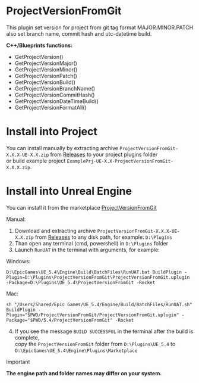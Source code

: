 # ProjectVersionFromGit
This plugin set version for project from git tag format MAJOR.MINOR.PATCH also set branch name, commit hash and utc-datetime build.

**C++/Blueprints functions:**
- GetProjectVersion()
- GetProjectVersionMajor()
- GetProjectVersionMinor()
- GetProjectVersionPatch()
- GetProjectVersionBuild()
- GetProjectVersionBranchName()
- GetProjectVersionCommitHash()
- GetProjectVersionDateTimeBuild()
- GetProjectVersionFormatAll()

# Install into Project
You can install manually by extracting archive `ProjectVersionFromGit-X.X.X-UE-X.X.zip` from
[Releases](https://github.com/mrbindraw/ProjectVersionFromGit/releases) to your project plugins folder  
or build example project `ExamplePrj-UE-X.X-ProjectVersionFromGit-X.X.X.zip`.  

# Install into Unreal Engine  
You can install it from the marketplace [ProjectVersionFromGit](https://www.fab.com/listings/044c4f9a-eedc-487b-a973-c1c940470373)

Manual:   
1. Download and extracting archive `ProjectVersionFromGit-X.X.X-UE-X.X.zip` from [Releases](https://github.com/mrbindraw/ProjectVersionFromGit/releases) to any disk path, for example: `D:\Plugins`  
2. Than open any terminal (cmd, powershell) in `D:\Plugins` folder  
3. Launch `RunUAT` in the terminal with arguments, for example:

Windows:
```  
D:\EpicGames\UE_5.4\Engine\Build\BatchFiles\RunUAT.bat BuildPlugin -Plugin=D:\Plugins\ProjectVersionFromGit\ProjectVersionFromGit.uplugin -Package=D:\Plugins\UE_5.4\ProjectVersionFromGit -Rocket
```
Mac:
```
sh "/Users/Shared/Epic Games/UE_5.4/Engine/Build/BatchFiles/RunUAT.sh" BuildPlugin -Plugin="$PWD/ProjectVersionFromGit/ProjectVersionFromGit.uplugin" -Package="$PWD/5.4/ProjectVersionFromGit" -Rocket
```
4. If you see the message `BUILD SUCCESSFUL` in the terminal after the build is complete,  
copy the `ProjectVersionFromGit` folder from `D:\Plugins\UE_5.4` to `D:\EpicGames\UE_5.4\Engine\Plugins\Marketplace`  
> [!IMPORTANT]
> **The engine path and folder names may differ on your system.**
